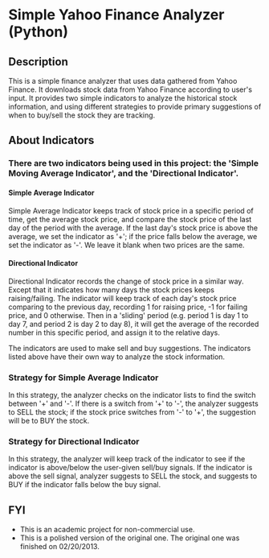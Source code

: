 # Simple Yahoo Finance Analyzer (Python)
## Description
This is a simple finance analyzer that uses data gathered from Yahoo Finance. It downloads stock data from Yahoo Finance according to user's input. It provides two simple indicators to analyze the historical stock information, and using different strategies to provide primary suggestions of when to buy/sell the stock they are tracking.



## About Indicators
### There are two indicators being used in this project: the 'Simple Moving Average Indicator', and the 'Directional Indicator'. 
#### Simple Average Indicator 
Simple Average Indicator keeps track of stock price in a specific period of time, get the average stock price, and compare the stock price of the last day of the period with the average. If the last day's stock price is above the average, we set the indicator as '+'; if the price falls below the average, we set the indicator as '-'. We leave it blank when two prices are the same.


#### Directional Indicator
Directional Indicator records the change of stock price in a similar way. Except that it indicates how many days the stock prices keeps raising/failing. The indicator will keep track of each day's stock price comparing to the previous day, recording 1 for raising price, -1 for failing price, and 0 otherwise. Then in a 'sliding' period (e.g. period 1 is day 1 to day 7, and period 2 is day 2 to day 8), it will get the average of the recorded number in this specific period, and assign it to the relative days.

The indicators are used to make sell and buy suggestions. The indicators listed above have their own way to analyze the stock information.



### Strategy for Simple Average Indicator
In this strategy, the analyzer checks on the indicator lists to find the switch between '+' and '-'. If there is a switch from '+' to '-', the analyzer suggests to SELL the stock; if the stock price switches from '-' to '+', the suggestion will be to BUY the stock.

### Strategy for Directional Indicator
In this strategy, the analyzer will keep track of the indicator to see if the indicator is above/below the user-given sell/buy signals. If the indicator is above the sell signal, analyzer suggests to SELL the stock, and suggests to BUY if the indicator falls below the buy signal.



## FYI
- This is an academic project for non-commercial use.
- This is a polished version of the original one. The original one was finished on 02/20/2013.
